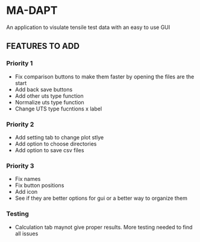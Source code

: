 # MA-DAPT

An application to visulate tensile test data with an easy to use GUI


## FEATURES TO ADD

### Priority 1
- Fix comparison buttons to make them faster by opening the files are the start
- Add back save buttons
- Add other uts type function
- Normalize uts type function
- Change UTS type fucntions x label

### Priority 2
- Add setting tab to change plot stlye
- Add option to choose directories
- Add option to save csv files

### Priority 3
- Fix names
- Fix button positions
- Add icon
- See if they are better options for gui or a better way to organize them

### Testing 
- Calculation tab maynot give proper results. More testing needed to find all issues
